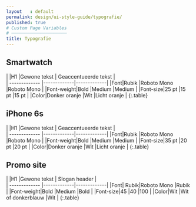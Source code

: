 ```yaml
---
layout   : default
permalink: design/ui-style-guide/typografie/
published: true
# Custom Page Variables
# ─────────────────────
title: Typografie
---
```

## Smartwatch



|     |H1     |Gewone tekst     | Geaccentueerde tekst      |      
| ------------- |-------------|-------------|
|Font|Rubik |Roboto Mono |Roboto Mono |
|Font-weight|Bold |Medium |Medium |
|Font-size|25 pt |15 pt |15 pt |
|Color|Donker oranje |Wit |Licht oranje |
{:.table}

## iPhone 6s



|     |H1     |Gewone tekst     | Geaccentueerde tekst      |      
| ------------- |-------------|-------------|
|Font|Rubik |Roboto Mono |Roboto Mono |
|Font-weight|Bold |Medium |Medium |
|Font-size|35 pt |20 pt |20 pt |
|Color|Donker oranje |Wit |Licht oranje |
{:.table}

## Promo site


|     |H1     |Gewone tekst     | Slogan header      |      
| ------------- |-------------|-------------|
|Font| Rubik|Roboto Mono |Rubik |
|Font-weight|Bold |Medium |Bold |
|Font-size|45 |40 |100 |
|Color|Wit |Wit of donkerblauw |Wit |
{:.table}


